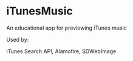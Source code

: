 # iTunesMusic

An educational app for previewing iTunes music

Used by:

iTunes Search API, Alamofire, SDWebImage
